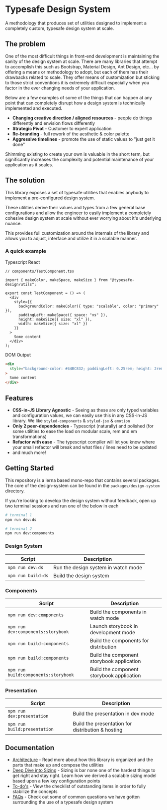# Typesafe Design System

A methodology that produces set of utilities designed to implement a completely custom, typesafe design system at scale.

## The problem

One of the most difficult things in front-end development is maintaining the sanity of the design system at scale. There are many libraries that attempt to accomplish this such as Bootstrap, Material Design, Ant Design, etc... by offering a means or methodology to adopt, but each of them has their drawbacks related to scale. They offer means of customization but sticking to those strict conventions it is extremely difficult especially when you factor in the ever changing needs of your application.

Below are a few examples of some of the things that can happen at any point that can completely disrupt how a design system is technically implemented and executed.

- **Changing creative direction / aligned resources** - people do things differently and envision flows differently
- **Strategic Pivot** - Customer to expert application
- **Re-branding** - full rework of the aesthetic & color palette
- **Aggressive timelines** - promote the use of static values to "just get it done"

Shimming existing to create your own is valuable in the short term, but significantly increases the complexity and potential maintenance of your application as it scales.

## The solution

This library exposes a set of typesafe utilities that enables anybody to implement a pre-configured design system.

These utilities derive their values and types from a few general base configurations and allow the engineer to easily implement a completely cohesive design system at scale without ever worrying about it's underlying nuance.

This provides full customization around the internals of the library and allows you to adjust, interface and utilize it in a scalable manner.

### A quick example

Typescript React

```tsx
// components/TestComponent.tsx

import { makeColor, makeSpace, makeSize } from "@typesafe-design/utils";

export const TestComponent = () => (
  <div
    style={{
      backgroundColor: makeColor({ type: "scalable", color: "primary" }),
      paddingLeft: makeSpace({ space: "xs" }),
      height: makeSize({ size: "xl" }),
      width: makeSize({ size: "xl" })
    }}
  >
    Some content
  </div>
);
```

DOM Output

```html
<div
  style="background-color: #44BC832; paddingLeft: 0.25rem; height: 2rem; width: 2rem;"
>
  Some content
</div>
```

## Features

- **CSS-in-JS Library Agnostic** - Seeing as these are only typed variables and configuration values, we can easily use this in any CSS-in-JS library. We like `styled-components` & `styled-jsx` & `emotion`
- **Only 2 peer-dependencies** - Typescript (naturally) and polished (for some utilities to ease the load on modular scale, rem and em transformations)
- **Refactor with ease** - The typescript compiler will let you know where your small refactor will break and what files / lines need to be updated
- and much more!

## Getting Started

This repository is a lerna based mono-repo that contains several packages. The core of the design-system can be found in the `packages/design-system` directory.

If you're looking to develop the design system without feedback, open up two terminal sessions and run one of the below in each

```bash
# terminal 1
npm run dev:ds

# terminal 2
npm run dev:components
```

### Design System

| Script             | Description                         |
| ------------------ | ----------------------------------- |
| `npm run dev:ds`   | Run the design system in watch mode |
| `npm run build:ds` | Build the design system             |

### Components

| Script                               | Description                               |
| ------------------------------------ | ----------------------------------------- |
| `npm run dev:components`             | Build the components in watch mode        |
| `npm run dev:components:storybook`   | Launch storybook in development mode      |
| `npm run build:components`           | Build the components for distribution     |
| `npm run build:components`           | Build the component storybook application |
| `npm run build:components:storybook` | Build the component storybook application |

### Presentation

| Script                       | Description                                       |
| ---------------------------- | ------------------------------------------------- |
| `npm run dev:presentation`   | Build the presentation in dev mode                |
| `npm run build:presentation` | Build the presentation for distribution & hosting |

## Documentation

- [Architecture](./docs/architecture.md) - Read more about how this library is organized and the parts that make up and compose the utilities
- [Deep Dive into Sizing](./docs/deep-dive.md) - Sizing is bar none one of the hardest things to get right and stay right. Learn how we derived a scalable sizing model based upon a few key configuration points
- [To-do's](./docs/todo.md) - View the checklist of outstanding items in order to fully stabilize the concepts
- [FAQs](./docs/faqs.md) - Check out some of common questions we have gotten surrounding the use of a typesafe design system
